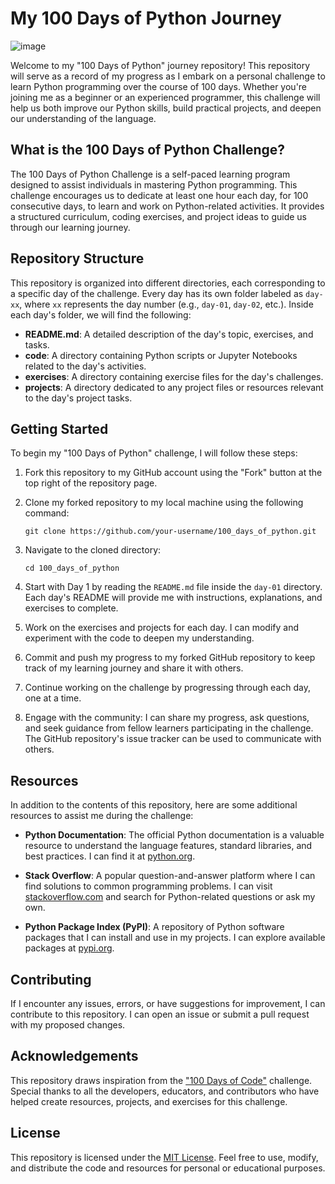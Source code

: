 # My 100 Days of Python Journey

![image](https://github.com/Omartalat/100_days_of_python/assets/58723530/51a1e3d1-0314-46f0-8313-24fe953a061b)

Welcome to my "100 Days of Python" journey repository! This repository will serve as a record of my progress as I embark on a personal challenge to learn Python programming over the course of 100 days. Whether you're joining me as a beginner or an experienced programmer, this challenge will help us both improve our Python skills, build practical projects, and deepen our understanding of the language.

## What is the 100 Days of Python Challenge?

The 100 Days of Python Challenge is a self-paced learning program designed to assist individuals in mastering Python programming. This challenge encourages us to dedicate at least one hour each day, for 100 consecutive days, to learn and work on Python-related activities. It provides a structured curriculum, coding exercises, and project ideas to guide us through our learning journey.

## Repository Structure

This repository is organized into different directories, each corresponding to a specific day of the challenge. Every day has its own folder labeled as `day-xx`, where `xx` represents the day number (e.g., `day-01`, `day-02`, etc.). Inside each day's folder, we will find the following:

- **README.md**: A detailed description of the day's topic, exercises, and tasks.
- **code**: A directory containing Python scripts or Jupyter Notebooks related to the day's activities.
- **exercises**: A directory containing exercise files for the day's challenges.
- **projects**: A directory dedicated to any project files or resources relevant to the day's project tasks.

## Getting Started

To begin my "100 Days of Python" challenge, I will follow these steps:

1. Fork this repository to my GitHub account using the "Fork" button at the top right of the repository page.

2. Clone my forked repository to my local machine using the following command:

   ```
   git clone https://github.com/your-username/100_days_of_python.git
   ```

3. Navigate to the cloned directory:

   ```
   cd 100_days_of_python
   ```

4. Start with Day 1 by reading the `README.md` file inside the `day-01` directory. Each day's README will provide me with instructions, explanations, and exercises to complete.

5. Work on the exercises and projects for each day. I can modify and experiment with the code to deepen my understanding.

6. Commit and push my progress to my forked GitHub repository to keep track of my learning journey and share it with others.

7. Continue working on the challenge by progressing through each day, one at a time.

8. Engage with the community: I can share my progress, ask questions, and seek guidance from fellow learners participating in the challenge. The GitHub repository's issue tracker can be used to communicate with others.

## Resources

In addition to the contents of this repository, here are some additional resources to assist me during the challenge:

- **Python Documentation**: The official Python documentation is a valuable resource to understand the language features, standard libraries, and best practices. I can find it at [python.org](https://www.python.org/doc/).

- **Stack Overflow**: A popular question-and-answer platform where I can find solutions to common programming problems. I can visit [stackoverflow.com](https://stackoverflow.com/) and search for Python-related questions or ask my own.

- **Python Package Index (PyPI)**: A repository of Python software packages that I can install and use in my projects. I can explore available packages at [pypi.org](https://pypi.org/).

## Contributing

If I encounter any issues, errors, or have suggestions for improvement, I can contribute to this repository. I can open an issue or submit a pull request with my proposed changes.

## Acknowledgements

This repository draws inspiration from the ["100 Days of Code"](https://www.100daysofcode.com/) challenge. Special thanks to all the developers, educators, and contributors who have helped create resources, projects, and exercises for this challenge.

## License

This repository is licensed under the [MIT License](LICENSE). Feel free to use, modify, and distribute the code and resources for personal or educational purposes.
